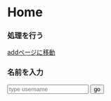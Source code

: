 # Home

### 処理を行う

[addページに移動](./add?a=3&b=98)

### 名前を入力

<form
  action="user"
  method="GET"
>
  <input type="text" name="name" placeholder="type username">
  <input type="submit" value="go">
</form>
